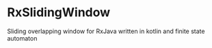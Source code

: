 # RxSlidingWindow
Sliding overlapping window for RxJava written in kotlin and finite state automaton 
